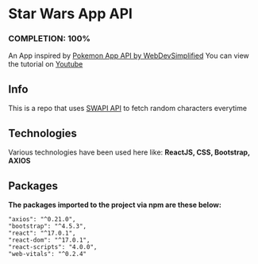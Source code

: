 # Star Wars App API

<h3>COMPLETION: 100%</h3>

An App inspired by <a href="https://github.com/WebDevSimplified/React-Pokemon-Pagination">Pokemon App API by WebDevSimplified</a>
You can view the tutorial on <a href="https://www.youtube.com/watch?v=o3ZUc7zH8BE">Youtube</a>

<h2>Info</h2>
This is a repo that uses <a href="https://swapi.dev">SWAPI API</a> to fetch random characters everytime<br>

<h2>Technologies</h2>
Various technologies have been used here like:
<b>ReactJS, CSS, Bootstrap, AXIOS</b>

<h2>Packages</h2>
<b>The packages imported to the project via npm are these below:</b>

    "axios": "^0.21.0",
    "bootstrap": "^4.5.3",
    "react": "^17.0.1",
    "react-dom": "^17.0.1",
    "react-scripts": "4.0.0",
    "web-vitals": "^0.2.4"
